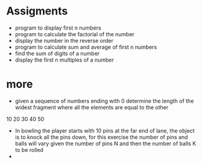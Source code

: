 # Assigments
- program to display first n numbers 
- program to calculate the factorial of the number
- display the number in the reverse order
- program to calculate sum and average of first n numbers 
- find the sum of digits of a number
- display the first n multiples of a number



# more
- given a sequence of numbers ending with 0 determine the length of the widest fragment where all the elements are equal to the other

10 20 30 40 50


- In bowling the player starts with 10 pins at the far end of lane, the object is to knock all the pins down, for this exercise the number of pins and balls will vary given the number of pins N and then the number of balls K to be rolled 
- 
  
  